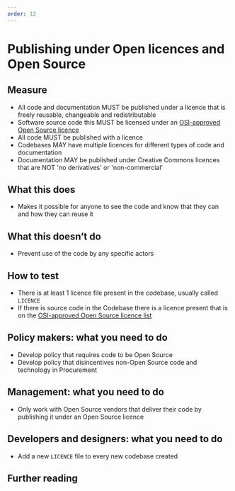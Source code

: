 ```yaml
---
order: 12
---
```


# Publishing under Open licences and Open Source

## Measure

* All code and documentation MUST be published under a licence that is freely reusable, changeable and redistributable
* Software source code this MUST be licensed under an [OSI-approved Open Source licence](https://opensource.org/licenses/category)
* All code MUST be published with a licence
* Codebases MAY have multiple licences for different types of code and documentation
* Documentation MAY be published under Creative Commons licences that are NOT 'no derivatives' or 'non-commercial'

## What this does

* Makes it possible for anyone to see the code and know that they can and how they can reuse it

## What this doesn’t do

* Prevent use of the code by any specific actors

## How to test

* There is at least 1 licence file present in the codebase, usually called `LICENCE`
* If there is source code in the Codebase there is a licence present that is on the [OSI-approved Open Source licence list](https://opensource.org/licenses/category)

## Policy makers: what you need to do

* Develop policy that requires code to be Open Source
* Develop policy that disincentives non-Open Source code and technology in Procurement

## Management: what you need to do

* Only work with Open Source vendors that deliver their code by publishing it under an Open Source licence

## Developers and designers: what you need to do

* Add a new `LICENCE` file to every new codebase created

## Further reading
